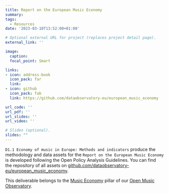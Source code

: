```yaml
---
title: Report on the European Music Economy
summary: 
tags:
  - Resources
date: '2023-03-10T13:52:00+01:00'

# Optional external URL for project (replaces project detail page).
external_link: ''

image:
  caption: 
  focal_point: Smart

links:
- icon: address-book
  icon_pack: far
  link: 
- icon: github
  icon_pack: fab
  link: https://github.com/dataobservatory-eu/european_music_economy

url_code: ''
url_pdf: ''
url_slides: ''
url_video: ''

# Slides (optional).
slides: ""
---
```


`D1.1 Economy of music in Europe: Methods and indicators` produce the methodology and data assets for the `Report on the European Music Economy` is developed following the Open Policy Analysis Guidelines.  You can find the repository of all assets on [github.com/dataobservatory-eu/european_music_economy](https://github.com/dataobservatory-eu/european_music_economy). 

This deliverable belongs to the [Music Economy](https://music.dataobservatory.eu/pillar/music-economy/) pillar of our [Open Music Observatory](/resources/open_music_observatory/).